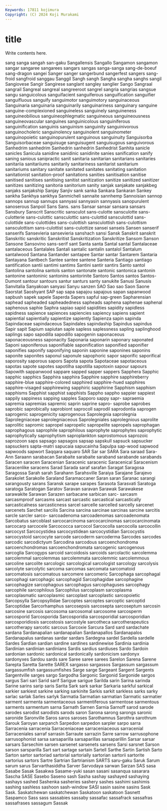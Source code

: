 ```yaml
---
Keywords: 17811 kojimura
Copyright: (C) 2024 Koji Murakami
---
```


# title

Write contents here.



 sang sanga sangah san-gaku
Sangallensis Sangallo Sangamon sangamon sangar sangaree sangarees sangars sangas sanga-sanga
sang-de-boeuf sang-dragon sangei Sanger sanger sangerbund sangerfest sangers sang-froid sangfroid
sanggau Sanggil Sangh sangh Sangha sangha sanghs sangil Sangiovese Sangir
Sangirese sanglant sangley sanglier Sango Sangraal sangrail Sangreal sangreal sangreeroot
sangrel sangria sangrias sangsue sangu sanguicolous sanguifacient sanguiferous sanguification sanguifier
sanguifluous sanguify sanguimotor sanguimotory sanguinaceous Sanguinaria sanguinaria sanguinarily sanguinariness sanguinary
sanguine sanguine-complexioned sanguineless sanguinely sanguineness sanguineobilious sanguineophlegmatic sanguineous sanguineousness sanguineovascular
sanguines sanguinicolous sanguiniferous sanguinification sanguinis sanguinism sanguinity sanguinivorous sanguinocholeric sanguinolency
sanguinolent sanguinometer sanguinopoietic sanguinopurulent sanguinous sanguinuity Sanguisorba Sanguisorbaceae sanguisuge sanguisugent
sanguisugous sanguivorous Sanhedrim sanhedrim Sanhedrin sanhedrin Sanhedrist Sanhita sanicle sanicles
Sanicula sanidine sanidinic sanidinite sanies sanification sanify saning sanious sanipractic
sanit sanitaria sanitarian sanitarians sanitaries sanitariia sanitariiums sanitarily sanitariness sanitarist
sanitarium sanitariums sanitary sanitate sanitated sanitates sanitating sanitation sanitationist sanitation-proof
sanitations sanities sanitisation sanitise sanitised sanitises sanitising sanitist sanitization sanitize
sanitized sanitizer sanitizes sanitizing sanitoria sanitorium sanity sanjak sanjakate sanjakbeg
sanjaks sanjakship Sanjay Sanjiv sank sanka Sankara Sankaran Sankey sankha
Sankhya sankhya Sanmicheli sannaite sannhemp Sannoisian sannop sannops sannup sannups
sannyasi sannyasin sannyasis sanopurulent sanoserous Sanpoil Sans Sans. sans Sansar
sansar sansara sansars Sansbury Sanscrit Sanscritic sansculot sans-culotte sansculotte sans-culotterie
sans-culottic sansculottic sans-culottid sansculottid sans-culottide sans-culottides sans-culottish sansculottish sans-culottism sansculottism
sans-culottist sans-culottize sansei sanseis Sansen sanserif sanserifs Sansevieria sansevieria sanshach
sansi Sansk Sanskrit sanskrit Sanskritic sanskritic Sanskritist Sanskritization Sanskritize Sansom
Sanson Sansone Sansovino sans-serif sant Santa santa Santal santal Santalaceae
santalaceous Santalales Santali santalic santalin santalol Santalum santalwood Santana Santander
santapee Santar santar Santarem Santaria Santayana Santbech Santee santee santene
Santeria Santiago santiago santification santii santimi santims Santini santir santirs
Santo santol Santolina santolina santols santon santonate santonic santonica santonin
santonine santoninic santonins santorinite Santoro Santos santos Santos-Dumont santour santours
santur santurs santy sanukite Sanusi Sanusis Sanvitalia Sanyakoan sanyasi Sanyu
sanzen SAO Sao sao Saon Saone Saorstat Saoshyant SAP sap
sapa sapajou sapajous sapan sapanwood sapbush sapek sapele Saperda Sapers
sapful sap-green Sapharensian saphead sapheaded sapheadedness sapheads saphena saphenae saphenal
saphenous saphie Saphra sapiao sapid sapidities sapidity sapidless sapidness sapience
sapiences sapiencies sapiency sapiens sapient sapiential sapientially sapientize sapiently Sapienza
sapin sapinda Sapindaceae sapindaceous Sapindales sapindaship Sapindus sapindus Sapir sapit
Sapium sapiutan saple sapless saplessness sapling saplinghood saplings sapo sapodilla
sapodillo sapogenin saponaceous saponaceousness saponacity Saponaria saponarin saponary saponated Saponi
saponiferous saponifiable saponification saponified saponifier saponifies saponify saponifying saponin saponine
saponines saponins saponite saponites saponul saponule sapophoric sapor saporific saporifical
saporosity saporous sapors Sapota sapota Sapotaceae sapotaceous sapotas sapote sapotes
sapotilha sapotilla sapotoxin sapour sapours Sapowith sappanwood sappare sapped sapper
sappers Sapphera Sapphic sapphic sapphics Sapphira sapphira Sapphire sapphire sapphireberry
sapphire-blue sapphire-colored sapphired sapphire-hued sapphires sapphire-visaged sapphirewing sapphiric sapphirine Sapphism
sapphism sapphisms Sapphist sapphist sapphists Sappho sappho sappier sappiest sappily
sappiness sapping sapples Sapporo sappy sapr- sapraemia sapremia sapremias sapremic
saprin saprine sapro- saprobe saprobes saprobic saprobically saprobiont saprocoll saprodil
saprodontia saprogen saprogenic saprogenicity saprogenous Saprolegnia saprolegnia Saprolegniaceae saprolegniaceous Saprolegniales
saprolegnious saprolite saprolitic sapromic sapropel sapropelic sapropelite sapropels saprophagan saprophagous
saprophile saprophilous saprophyte saprophytes saprophytic saprophytically saprophytism saproplankton saprostomous saprozoic
saprozoon saps sapsago sapsagos sapsap sapskull sapsuck sapsucker sapsuckers sapta-matri
sapucaia sapucainha Sapulpa sap-wood sapwood sapwoods sapwort Saqqara saquaro SAR
Sar sar SARA Sara saraad Sara-Ann Saraann sarabacan Sarabaite sarabaite
saraband sarabande sarabands Saracen saracen Saracenian Saracenic saracenic Saracenical Saracenism
Saracenlike saracens Sarad Sarada saraf sarafan Saragat Saragosa Saragossa Sarah
sarah Sarahann Sarahsville Saraiya Sarajane Sarajevo Sarakolet Sarakolle Saraland Saramaccaner
Saran saran Saranac sarangi sarangousty sarans Saransk sarape sarapes Sarasota
Sarasvati Saratoga saratoga Saratogan Saratov Saravan saravan Sarawak Sarawakese sarawakite
Sarawan Sarazen sarbacane sarbican sarc- sarcasm sarcasmproof sarcasms sarcast sarcastic
sarcastical sarcastically sarcasticalness sarcasticness sarcel sarcelle sarcelled sarcelly sarcenet sarcenets
Sarchet sarcilis Sarcina sarcina sarcinae sarcinas sarcine sarcitis sarcle sarcler
sarco- sarcoadenoma sarcoadenomas sarcoadenomata Sarcobatus sarcoblast sarcocarcinoma sarcocarcinomas sarcocarcinomata sarcocarp
sarcocele Sarcococca sarcocol Sarcocolla sarcocolla sarcocollin sarcocyst Sarcocystidea sarcocystidean sarcocystidian
Sarcocystis sarcocystoid sarcocyte sarcode sarcoderm sarcoderma Sarcodes sarcodes sarcodic sarcodictyum
Sarcodina sarcodous sarcoenchondroma sarcoenchondromas sarcoenchondromata sarcogenic sarcogenous sarcoglia Sarcogyps sarcoid
sarcoidosis sarcoids sarcolactic sarcolemma sarcolemmal sarcolemmas sarcolemmata sarcolemmic sarcolemmous sarcoline
sarcolite sarcologic sarcological sarcologist sarcology sarcolysis sarcolyte sarcolytic sarcoma sarcomas
sarcomata sarcomatoid sarcomatosis sarcomatous sarcomere sarcomeric Sarcophaga sarcophagal sarcophagi sarcophagic
sarcophagid Sarcophagidae sarcophagine sarcophagize sarcophagous sarcophagus sarcophaguses sarcophagy sarcophile sarcophilous
Sarcophilus sarcoplasm sarcoplasma sarcoplasmatic sarcoplasmic sarcoplast sarcoplastic sarcopoietic Sarcopsylla Sarcopsyllidae
Sarcoptes sarcoptes sarcoptic sarcoptid Sarcoptidae Sarcorhamphus sarcosepsis sarcosepta sarcoseptum sarcosin
sarcosine sarcosis sarcosoma sarcosomal sarcosome sarcosperm sarcosporid Sarcosporida Sarcosporidia sarcosporidial
sarcosporidian sarcosporidiosis sarcostosis sarcostyle sarcotheca sarcotherapeutics sarcotherapy sarcotic sarcous Sarcoxie
Sarcura Sard sard sardachate sardana Sardanapalian sardanapalian Sardanapallos Sardanapalos Sardanapalus
sardanas sardar sardars Sardegna sardel Sardella sardelle Sardes Sardian sardian
sardine sardines sardinewise Sardinia sardinia Sardinian sardinian sardinians Sardis sardius
sardiuses Sardo Sardoin sardonian sardonic sardonical sardonically sardonicism sardonyx sardonyxes
Sardou sards sare Saree saree sarees Sarelon Sarena Sarene Sarepta
Saretta Sarette SAREX sargasso sargassos Sargassum sargassum sargassumfish sargassumfishes Sarge
sarge Sargeant Sargent Sargents Sargentville sarges sargo Sargodha Sargonic Sargonid
Sargonide sargos sargus Sari sari Sarid sarif Sarigue sarigue Sarilda
sarin Sarina sarinda Sarine sarins sarip saris Sarita Sark sark
sarkar Sarkaria sarkful sarkical sarkier sarkiest sarkine sarking sarkinite Sarkis
sarkit sarkless sarks sarky sarlac sarlak Sarles sarlyk Sarmatia Sarmatian
sarmatian Sarmatic sarmatier sarment sarmenta sarmentaceous sarmentiferous sarmentose sarmentous sarments
sarmentum sarna Sarnath Sarnen Sarnia Sarnoff sarod sarode sarodes sarodist
sarodists sarods saron Sarona sarong sarongs saronic saronide Saronville Saros
saros saroses Sarothamnus Sarothra sarothrum Sarouk Saroyan sarpanch Sarpedon sarpedon
sarpler sarpo sarra Sarracenia sarracenia Sarraceniaceae sarraceniaceous sarracenial Sarraceniales sarraf
sarrasin Sarraute sarrazin Sarre sarrow sarrusophone sarrusophonist sarsa sarsaparilla sarsaparillas
sarsaparillin Sarsar sarsar sarsars Sarsechim sarsen sarsenet sarsenets sarsens Sarsi
sarsnet Sarson sarson sarsparilla Sart sart sartage sartain Sartell Sarthe
Sartin Sartish Sarto Sarton sartor sartoriad sartorial sartorially sartorian sartorii
sartorite sartorius sartors Sartre Sartrian Sartrianism SARTS saru-gaku Saruk Sarum
sarum sarus Sarvarthasiddha Sarver Sarvodaya sarwan Sarzan SAS sasa Sasabe
Sasak Sasakwa Sasame-yuki sasan sasani sasanqua sasarara Sascha SASE Sasebo
Saseno sash Sasha sashay sashayed sashaying sashays sashed Sashenka sasheries
sashery sashes sashimi sashimis sashing sashless sashoon sash-window SASI sasin
sasine sasins Sask Sask. Saskatchewan saskatchewan Saskatoon saskatoon Sasnett Saspamco
Sass sass sassabies sassaby sassafac sassafrack sassafras sassafrases sassagum Sassak
